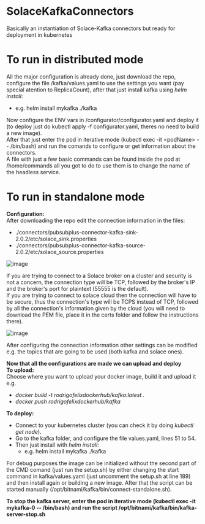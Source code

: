 # SolaceKafkaConnectors
Basically an instantiation of Solace-Kafka connectors but ready for deployment in kubernetes

# To run in distributed mode
All the major configuration is already done, just download the repo, configure the file /kafka/values.yaml to use the settings you want (pay special atention to ReplicaCount), after that just install kafka using *helm install*:
  * e.g. helm install mykafka ./kafka  

Now configure the ENV vars in /configurator/configurator.yaml and deploy it (to deploy just do kubectl apply -f configurator.yaml, theres no need to build a new image).  
After that just enter the pod in iterative mode (kubectl exec -it \<podName\>  -- /bin/bash) and run the comands to configure or get information about the connectors.  
A file with just a few basic commands can be found inside the pod at /home/commands all you got to do to use them is to change the name of the headless service.

# To run in standalone mode 

**Configuration:**  
  After downloading the repo edit the connection information in the files:
  * ./connectors/pubsubplus-connector-kafka-sink-2.0.2/etc/solace_sink.properties 
  * ./connectors/pubsubplus-connector-kafka-source-2.0.2/etc/solace_source.properties
  
  ![image](https://user-images.githubusercontent.com/72951472/127986457-7b0f2323-17f9-4314-9cef-8cc13b0c5d86.png)
  
  If you are trying to connect to a Solace broker on a cluster and security is not a concern, the connection type will be TCP, followed by the broker's IP and the broker's port for plaintext (55555 is the default).  
  If you are trying to connect to solace cloud then the connection will have to be secure, thus the connection's type will be TCPS instead of TCP, followed by all the connection's information given by the cloud (you will need to download the PEM file, place it in the certs folder and follow the instructions there).  
   
  ![image](https://user-images.githubusercontent.com/72951472/127856736-d41c688f-e444-4fef-9f25-73e65748f9c9.png)
   
  After configuring the connection information other settings can be modified e.g. the topics that are going to be used (both kafka and solace ones).
  
**Now that all the configurations are made we can upload and deploy**  
**To upload:**  
  Choose where you want to upload your docker image, build it and upload it e.g.
  * *docker build -t rodrigofelixdockerhub/kafka:latest .* 
  * *docker push rodrigofelixdockerhub/kafka*
      
**To deploy:**
  * Connect to your kubernetes cluster (you can check it by doing *kubectl get node*).
  * Go to the kafka folder, and configure the file values.yaml, lines 51 to 54.
  * Then just install with *helm install*:
    * e.g. helm install mykafka ./kafka
  
  
  For debug purposes the image can be initialized without the second part of the CMD comand (just run the setup.sh) by either changing the start command in kafka/values.yaml (just uncomment the setup.sh at line 189) and then install again or building a new image. After that the script can be started manually (/opt/bitnami/kafka/bin/connect-standalone.sh).

  **To stop the kafka server, enter the pod in iterative mode (kubectl exec -it mykafka-0  -- /bin/bash) and run the script /opt/bitnami/kafka/bin/kafka-server-stop.sh**  
  
